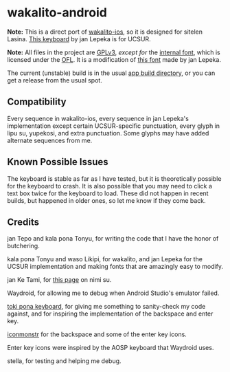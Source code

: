 # wakalito-android

**Note:** This is a direct port of [wakalito-ios](https://github.com/tbodt/wakalito-ios), so it is designed for
sitelen Lasina. [This keyboard](https://keyman.com/keyboards/sp_wakalito_ucsur) by jan Lepeka is for UCSUR.

**Note:** All files in the project are [GPLv3](./LICENSE), *except for* the [internal font](./app/src/main/res/font/compose_glyph_font.ttf), which is licensed under the [OFL](./OFL.txt).
It is a modification of [this font](https://www.kreativekorp.com/software/fonts/fairfaxponahd/) made by jan Lepeka. 

The current (unstable) build is in the usual [app build directory](./app/build/outputs/apk/debug/app-debug.apk), or you can get a release from the usual spot.

## Compatibility
Every sequence in wakalito-ios, every sequence in jan Lepeka's implementation except certain UCSUR-specific punctuation, every glyph in lipu su, yupekosi, and extra punctuation. Some glyphs may have added alternate sequences from me.

## Known Possible Issues
The keyboard is stable as far as I have tested, but it is theoretically possible for the keyboard to crash.
It is also possible that you may need to click a text box twice for the keyboard to load.
These did not happen in recent builds, but happened in older ones, so let me know if they come back.

## Credits

jan Tepo and kala pona Tonyu, for writing the code that I have the honor of butchering.

kala pona Tonyu and waso Likipi, for wakalito, and jan Lepeka for the UCSUR implementation and making fonts that are amazingly easy to modify.

jan Ke Tami, for [this page](https://sona.pona.la/wiki/User:Jan_Ke_Tami/Oz_words) on nimi su.

Waydroid, for allowing me to debug when Android Studio's emulator failed.

[toki pona keyboard](https://github.com/timeopochin/tokiponakeyboard), for giving me something to
sanity-check my code against, and for inspiring the implementation of the backspace and enter key.

[iconmonstr](https://iconmonstr.com) for the backspace and some of the enter key icons.

Enter key icons were inspired by the AOSP keyboard that Waydroid uses.

stella, for testing and helping me debug.
